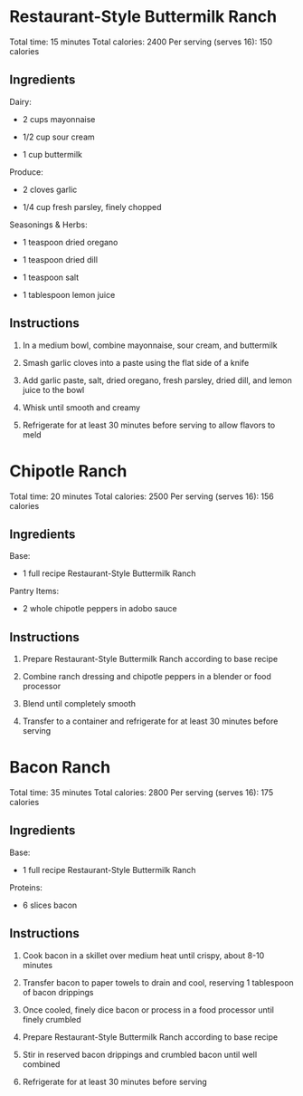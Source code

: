 # **Restaurant-Style Buttermilk Ranch**

Total time: 15 minutes Total calories: 2400 Per serving (serves 16): 150
calories

## **Ingredients**

Dairy:

-   2 cups mayonnaise

-   1/2 cup sour cream

-   1 cup buttermilk

Produce:

-   2 cloves garlic

-   1/4 cup fresh parsley, finely chopped

Seasonings & Herbs:

-   1 teaspoon dried oregano

-   1 teaspoon dried dill

-   1 teaspoon salt

-   1 tablespoon lemon juice

## **Instructions**

1.  In a medium bowl, combine mayonnaise, sour cream, and buttermilk

2.  Smash garlic cloves into a paste using the flat side of a knife

3.  Add garlic paste, salt, dried oregano, fresh parsley, dried dill,
    and lemon juice to the bowl

4.  Whisk until smooth and creamy

5.  Refrigerate for at least 30 minutes before serving to allow flavors
    to meld

# **Chipotle Ranch**

Total time: 20 minutes Total calories: 2500 Per serving (serves 16): 156
calories

## **Ingredients**

Base:

-   1 full recipe Restaurant-Style Buttermilk Ranch

Pantry Items:

-   2 whole chipotle peppers in adobo sauce

## **Instructions**

1.  Prepare Restaurant-Style Buttermilk Ranch according to base recipe

2.  Combine ranch dressing and chipotle peppers in a blender or food
    processor

3.  Blend until completely smooth

4.  Transfer to a container and refrigerate for at least 30 minutes
    before serving

# **Bacon Ranch**

Total time: 35 minutes Total calories: 2800 Per serving (serves 16): 175
calories

## **Ingredients**

Base:

-   1 full recipe Restaurant-Style Buttermilk Ranch

Proteins:

-   6 slices bacon

## **Instructions**

1.  Cook bacon in a skillet over medium heat until crispy, about 8-10
    minutes

2.  Transfer bacon to paper towels to drain and cool, reserving 1
    tablespoon of bacon drippings

3.  Once cooled, finely dice bacon or process in a food processor until
    finely crumbled

4.  Prepare Restaurant-Style Buttermilk Ranch according to base recipe

5.  Stir in reserved bacon drippings and crumbled bacon until well
    combined

6.  Refrigerate for at least 30 minutes before serving
